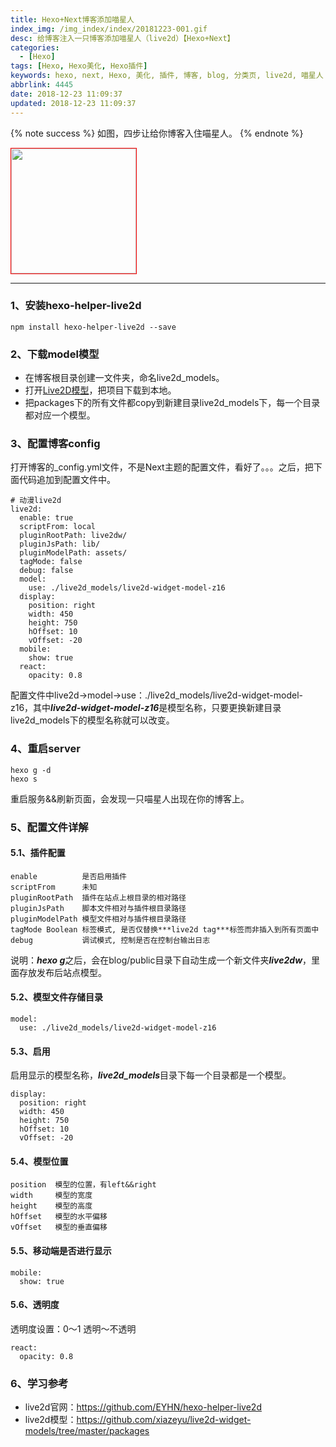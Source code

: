 ```yaml
---
title: Hexo+Next博客添加喵星人
index_img: /img_index/index/20181223-001.gif
desc: 给博客注入一只博客添加喵星人（live2d）【Hexo+Next】
categories:
  - [Hexo]
tags: [Hexo, Hexo美化, Hexo插件]
keywords: hexo, next, Hexo, 美化, 插件, 博客, blog, 分类页, live2d, 喵星人
abbrlink: 4445
date: 2018-12-23 11:09:37
updated: 2018-12-23 11:09:37
---
```




{% note success %}
如图，四步让给你博客入住喵星人。
{% endnote %}

<img src="article_live2d.png" style="border:1.5px solid red;height: 200px;"/>

<!--more-->
<hr />

### 1、安装hexo-helper-live2d

```
npm install hexo-helper-live2d --save
```

### 2、下载model模型

- 在博客根目录创建一文件夹，命名live2d_models。
- 打开[Live2D模型](https://github.com/xiazeyu/live2d-widget-models)，把项目下载到本地。
- 把packages下的所有文件都copy到新建目录live2d_models下，每一个目录都对应一个模型。

### 3、配置博客config

打开博客的_config.yml文件，不是Next主题的配置文件，看好了。。。之后，把下面代码追加到配置文件中。
```
# 动漫live2d
live2d:
  enable: true
  scriptFrom: local
  pluginRootPath: live2dw/
  pluginJsPath: lib/
  pluginModelPath: assets/
  tagMode: false
  debug: false
  model:
    use: ./live2d_models/live2d-widget-model-z16
  display:
    position: right
    width: 450
    height: 750
    hOffset: 10
    vOffset: -20
  mobile:
    show: true
  react:
    opacity: 0.8
```
配置文件中live2d->model->use：./live2d_models/live2d-widget-model-z16，其中***live2d-widget-model-z16***是模型名称，只要更换新建目录live2d_models下的模型名称就可以改变。

### 4、重启server
```
hexo g -d
hexo s
```
重启服务&&刷新页面，会发现一只喵星人出现在你的博客上。

### 5、配置文件详解

#### 5.1、插件配置
```
enable          是否启用插件
scriptFrom      未知
pluginRootPath	插件在站点上根目录的相对路径
pluginJsPath	脚本文件相对与插件根目录路径
pluginModelPath	模型文件相对与插件根目录路径
tagMode	Boolean	标签模式, 是否仅替换***live2d tag***标签而非插入到所有页面中
debug	        调试模式, 控制是否在控制台输出日志
```
说明：***hexo g***之后，会在blog/public目录下自动生成一个新文件夹***live2dw***，里面存放发布后站点模型。

#### 5.2、模型文件存储目录
```
model:
  use: ./live2d_models/live2d-widget-model-z16
```

#### 5.3、启用

启用显示的模型名称，***live2d_models***目录下每一个目录都是一个模型。
```
display:
  position: right
  width: 450
  height: 750
  hOffset: 10
  vOffset: -20
```

#### 5.4、模型位置
```
position  模型的位置，有left&&right
width     模型的宽度
height    模型的高度
hOffset   模型的水平偏移
vOffset   模型的垂直偏移
```

#### 5.5、移动端是否进行显示

```
mobile:
  show: true
```

#### 5.6、透明度
透明度设置：0～1 透明～不透明
```
react:
  opacity: 0.8
```


### 6、学习参考

- live2d官网：https://github.com/EYHN/hexo-helper-live2d
- live2d模型：https://github.com/xiazeyu/live2d-widget-models/tree/master/packages
